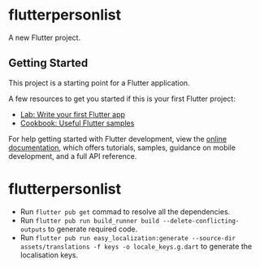 # flutterpersonlist

A new Flutter project.

## Getting Started

This project is a starting point for a Flutter application.

A few resources to get you started if this is your first Flutter project:

- [Lab: Write your first Flutter app](https://docs.flutter.dev/get-started/codelab)
- [Cookbook: Useful Flutter samples](https://docs.flutter.dev/cookbook)

For help getting started with Flutter development, view the
[online documentation](https://docs.flutter.dev/), which offers tutorials,
samples, guidance on mobile development, and a full API reference.
# flutterpersonlist

- Run `flutter pub get` commad to resolve all the dependencies.
- Run `flutter pub run build_runner build --delete-conflicting-outputs` to generate required code.
- Run `flutter pub run easy_localization:generate --source-dir assets/translations -f keys -o locale_keys.g.dart` to generate the localisation keys.
